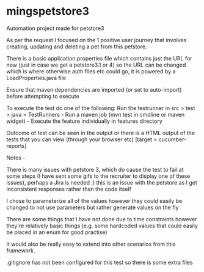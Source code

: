 # mingspetstore3
Automation project made for petstore3

As per the request I focused on the 1 positive user journey that involves creating, updating and deleting a pet from this petstore.

There is a basic application.properties file which contains just the URL for now (just in case we get a petstore3.1 or 4) so the URL can be changed which is where otherwise auth files etc could go, it is powered by a LoadProperties.java file

Ensure that maven dependencies are imported (or set to auto-import) before attempting to execute

To execute the test do one of the following:
Run the testrunner in src > test > java > TestRunners - Run a maven job (mvn test in cmdline or maven widget) - Execute the feature individually in features directory

Outcome of test can be seen in the output or there is a HTML output of the tests that you can view (through your browser etc) [target > cucumber-reports]

Notes -

There is many issues with petstore 3, which do cause the test to fail at some steps (I have sent some gifs to the recruiter to display one of these issues), perhaps a Jira is needed :) this is an issue with the petstore as I get inconsistent responses rather than the code itself

I chose to parameterize all of the values however they could easily be changed to not use parameters but rather generate values on the fly

There are some things that I have not done due to time constraints however they're relatively basic things (e.g. some hardcoded values that could easily be placed in an enum for good practise)

It would also be really easy to extend into other scenarios from this framework.

.gitignore has not been configured for this test so there is some extra files
